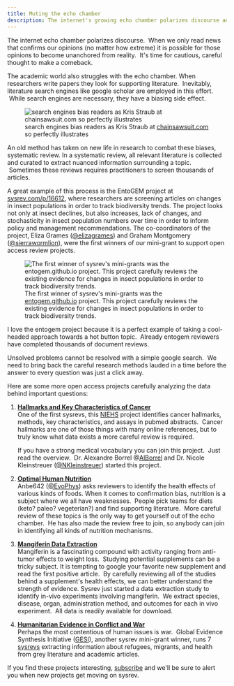```yaml
---
title: Muting the echo chamber
description: The internet's growing echo chamber polarizes discourse and generates extreme views.  It's time for cautious, careful thought to make a comeback.
---
```

The internet echo chamber polarizes discourse.  When we only read news
that confirms our opinions (no matter how extreme) it is possible for
those opinions to become unanchored from reality.  It's time for
cautious, careful thought to make a comeback.

The academic world also struggles with the echo chamber. When
researchers write papers they look for supporting literature.
 Inevitably, literature search engines like google scholar are employed
in this effort.  While search engines are necessary, they have a biasing
side effect.

<figure>
<img src="https://sysrev-docs.s3.amazonaws.com/_posts/blog/content/images/2019/06/image-2.png" class="kg-image" alt="search engines bias readers as Kris Straub at chainsawsuit.com so perfectly illustrates" /><figcaption aria-hidden="true">search engines bias readers as Kris Straub at <a href="chainsawsuit.com">chainsawsuit.com</a> so perfectly illustrates</figcaption>
</figure>

An old method has taken on new life in research to combat these biases,
systematic review. In a systematic review, all relevant literature is
collected and curated to extract nuanced information surrounding a
topic.  Sometimes these reviews requires practitioners to screen
thousands of articles.  

A great example of this process is the EntoGEM project at
[sysrev.com/p/16612](http://sysrev.com/p/16612), where researchers are
screening articles on changes in insect populations in order to track
biodiversity trends. The project looks not only at insect declines, but
also increases, lack of changes, and stochasticity in insect population
numbers over time in order to inform policy and management
recommendations. The co-coordinators of the project, Eliza Grames
([@elizagrames](https://twitter.com/ElizaGrames)) and Graham Montgomery
([@sierrawormlion](https://twitter.com/ElizaGrames)), were the first
winners of our mini-grant to support open access review projects.

<figure>
<img src="https://sysrev-docs.s3.amazonaws.com/_posts/blog/content/images/2019/10/image-8.png" class="kg-image" alt="The first winner of sysrev&#39;s mini-grants was the entogem.github.io project. This project carefully reviews the existing evidence for changes in insect populations in order to track biodiversity trends." /><figcaption aria-hidden="true">The first winner of sysrev's mini-grants was the <a href="https://entogem.github.io/">entogem.github.io</a> project. This project carefully reviews the existing evidence for changes in insect populations in order to track biodiversity trends.</figcaption>
</figure>

I love the entogem project because it is a perfect example of taking a
cool-headed approach towards a hot button topic.  Already entogem
reviewers have completed thousands of document reviews.  

Unsolved problems cannot be resolved with a simple google search.  We
need to bring back the careful research methods lauded in a time before
the answer to every question was just a click away.

Here are some more open access projects carefully analyzing the data
behind important questions:

1.  **[Hallmarks and Key Characteristics of
    Cancer](https://sysrev.com/p/3588)**  
    One of the first sysrevs, this [NIEHS](https://www.niehs.nih.gov/)
    project identifies cancer hallmarks, methods, key characteristics,
    and assays in pubmed abstracts.  Cancer hallmarks are one of those
    things with many online references, but to truly know what data
    exists a more careful review is required.    
      
    If you have a strong medical vocabulary you can join this project.
     Just read the overview.  Dr. Alexandre Borrel
    @[AlBorrel](https://twitter.com/AlBorrel) and Dr. Nicole
    Kleinstreuer ([@NKleinstreuer](https://twitter.com/NKleinstreuer))
    started this project.
2.  **[Optimal Human Nutrition](https://sysrev.com/u/1260/p/21422)**  
    Anbe642 ([@EvoPhys](https://twitter.com/EvoPhys)) asks reviewers to
    identify the health effects of various kinds of foods. When it comes
    to confirmation bias, nutrition is a subject where we all have
    weaknesses.  People pick teams for diets (keto? paleo? vegeterian?)
    and find supporting literature.  More careful review of these topics
    is the only way to get yourself out of the echo chamber.  He has
    also made the review free to join, so anybody can join in
    identifying all kinds of nutrition mechanisms.
3.  **[Mangiferin Data Extraction](https://sysrev.com/o/2/p/21696)**  
    Mangiferin is a fascinating compound with activity ranging from
    anti-tumor effects to weight loss.  Studying potential supplements
    can be a tricky subject. It is tempting to google your favorite new
    supplement and read the first positive article.  By carefully
    reviewing all of the studies behind a supplement's health effects,
    we can better understand the strength of evidence. Sysrev just
    started a data extraction study to identify in-vivo experiments
    involving mangiferin.  We extract species, disease, organ,
    administration method, and outcomes for each in vivo experiment.
     All data is readily available for download.  
4.  **[Humanitarian Evidence in Conflict and
    War](https://sysrev.com/u/489/p/16305)**  
    Perhaps the most contentious of human issues is war.  Global
    Evidence Synthesis Initiative
    ([GESI](http://www.gesiinitiative.com/)), another sysrev mini-grant
    winner, runs 7
    [sysrevs](https://sysrev.com/search?q=humanitarian%20evidence&p=1&type=projects)
    extracting information about refugees, migrants, and health from
    grey literature and academic articles.    

If you find these projects interesting, [subscribe](#subscribe) and
we'll be sure to alert you when new projects get moving on sysrev.  

